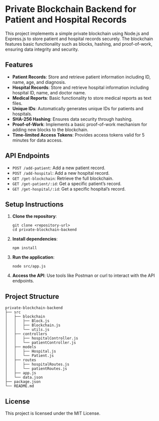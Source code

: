 # Private Blockchain Backend for Patient and Hospital Records

This project implements a simple private blockchain using Node.js and Express.js to store patient and hospital records securely. The blockchain features basic functionality such as blocks, hashing, and proof-of-work, ensuring data integrity and security.

## Features

- **Patient Records**: Store and retrieve patient information including ID, name, age, and diagnosis.
- **Hospital Records**: Store and retrieve hospital information including hospital ID, name, and doctor name.
- **Medical Reports**: Basic functionality to store medical reports as text files.
- **Unique IDs**: Automatically generates unique IDs for patients and hospitals.
- **SHA-256 Hashing**: Ensures data security through hashing.
- **Proof-of-Work**: Implements a basic proof-of-work mechanism for adding new blocks to the blockchain.
- **Time-limited Access Tokens**: Provides access tokens valid for 5 minutes for data access.

## API Endpoints

- `POST /add-patient`: Add a new patient record.
- `POST /add-hospital`: Add a new hospital record.
- `GET /get-blockchain`: Retrieve the full blockchain.
- `GET /get-patient/:id`: Get a specific patient’s record.
- `GET /get-hospital/:id`: Get a specific hospital’s record.

## Setup Instructions

1. **Clone the repository**:
   ```
   git clone <repository-url>
   cd private-blockchain-backend
   ```

2. **Install dependencies**:
   ```
   npm install
   ```

3. **Run the application**:
   ```
   node src/app.js
   ```

4. **Access the API**: Use tools like Postman or curl to interact with the API endpoints.

## Project Structure

```
private-blockchain-backend
├── src
│   ├── blockchain
│   │   ├── Block.js
│   │   ├── Blockchain.js
│   │   └── utils.js
│   ├── controllers
│   │   ├── hospitalController.js
│   │   └── patientController.js
│   ├── models
│   │   ├── Hospital.js
│   │   └── Patient.js
│   ├── routes
│   │   ├── hospitalRoutes.js
│   │   └── patientRoutes.js
│   ├── app.js
│   └── data.json
├── package.json
└── README.md
```

## License

This project is licensed under the MIT License.